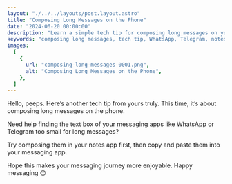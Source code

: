 ```yaml
---
layout: "./../../layouts/post.layout.astro"
title: "Composing Long Messages on the Phone"
date: "2024-06-20 00:00:00"
description: "Learn a simple tech tip for composing long messages on your phone. Use your notes app to draft lengthy texts before copying them into WhatsApp or Telegram for an easier messaging experience."
keywords: "composing long messages, tech tip, WhatsApp, Telegram, notes app, messaging apps, smartphone tips, text drafting, mobile messaging, copy and paste, phone messaging, message composition"
images:
  [
    {
      url: "composing-long-messages-0001.png",
      alt: "Composing Long Messages on the Phone",
    },
  ]
---
```


Hello, peeps. Here’s another tech tip from yours truly. This time, it’s about composing long messages on the phone.

Need help finding the text box of your messaging apps like WhatsApp or Telegram too small for long messages?

Try composing them in your notes app first, then copy and paste them into your messaging app.

Hope this makes your messaging journey more enjoyable. Happy messaging 😊
